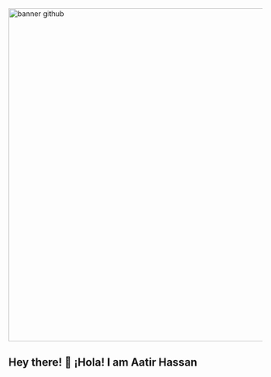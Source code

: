 <img width="1536" height="660" alt="banner github" src="https://github.com/user-attachments/assets/9874a76d-da62-4109-855e-ff73d9211e7a" />

## Hey there! 👋 ¡Hola! I am Aatir Hassan

<!--
**Aatir-hassan/Aatir-hassan** is a ✨ _special_ ✨ repository because its `README.md` (this file) appears on your GitHub profile.

Here are some ideas to get you started:

- 🔭 I’m currently working on ...
- 🌱 I’m currently learning ...
- 👯 I’m looking to collaborate on ...
- 🤔 I’m looking for help with ...
- 💬 Ask me about ...
- 📫 How to reach me: ...
- 😄 Pronouns: ...
- ⚡ Fun fact: ...
-->
